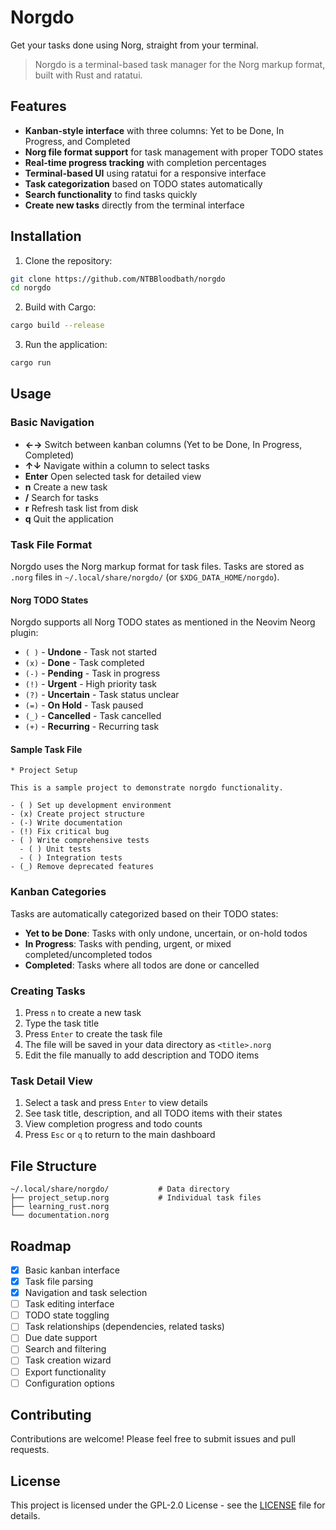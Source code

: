 # Norgdo

Get your tasks done using Norg, straight from your terminal.

> Norgdo is a terminal-based task manager for the Norg markup format, built with Rust and ratatui.

## Features

- **Kanban-style interface** with three columns: Yet to be Done, In Progress, and Completed
- **Norg file format support** for task management with proper TODO states
- **Real-time progress tracking** with completion percentages
- **Terminal-based UI** using ratatui for a responsive interface
- **Task categorization** based on TODO states automatically
- **Search functionality** to find tasks quickly
- **Create new tasks** directly from the terminal interface

## Installation

1. Clone the repository:
```bash
git clone https://github.com/NTBBloodbath/norgdo
cd norgdo
```

2. Build with Cargo:
```bash
cargo build --release
```

3. Run the application:
```bash
cargo run
```

## Usage

### Basic Navigation

- **←→** Switch between kanban columns (Yet to be Done, In Progress, Completed)
- **↑↓** Navigate within a column to select tasks
- **Enter** Open selected task for detailed view
- **n** Create a new task
- **/** Search for tasks
- **r** Refresh task list from disk
- **q** Quit the application

### Task File Format

Norgdo uses the Norg markup format for task files. Tasks are stored as `.norg` files in `~/.local/share/norgdo/` (or `$XDG_DATA_HOME/norgdo`).

#### Norg TODO States

Norgdo supports all Norg TODO states as mentioned in the Neovim Neorg plugin:

- `( )` - **Undone** - Task not started
- `(x)` - **Done** - Task completed
- `(-)` - **Pending** - Task in progress
- `(!)` - **Urgent** - High priority task
- `(?)` - **Uncertain** - Task status unclear
- `(=)` - **On Hold** - Task paused
- `(_)` - **Cancelled** - Task cancelled
- `(+)` - **Recurring** - Recurring task

#### Sample Task File

```norg
* Project Setup

This is a sample project to demonstrate norgdo functionality.

- ( ) Set up development environment
- (x) Create project structure
- (-) Write documentation
- (!) Fix critical bug
- ( ) Write comprehensive tests
  - ( ) Unit tests
  - ( ) Integration tests
- (_) Remove deprecated features
```

### Kanban Categories

Tasks are automatically categorized based on their TODO states:

- **Yet to be Done**: Tasks with only undone, uncertain, or on-hold todos
- **In Progress**: Tasks with pending, urgent, or mixed completed/uncompleted todos
- **Completed**: Tasks where all todos are done or cancelled

### Creating Tasks

1. Press `n` to create a new task
2. Type the task title
3. Press `Enter` to create the task file
4. The file will be saved in your data directory as `<title>.norg`
5. Edit the file manually to add description and TODO items

### Task Detail View

1. Select a task and press `Enter` to view details
2. See task title, description, and all TODO items with their states
3. View completion progress and todo counts
4. Press `Esc` or `q` to return to the main dashboard

## File Structure

```
~/.local/share/norgdo/           # Data directory
├── project_setup.norg           # Individual task files
├── learning_rust.norg
└── documentation.norg
```

## Roadmap

- [x] Basic kanban interface
- [x] Task file parsing
- [x] Navigation and task selection
- [ ] Task editing interface
- [ ] TODO state toggling
- [ ] Task relationships (dependencies, related tasks)
- [ ] Due date support
- [ ] Search and filtering
- [ ] Task creation wizard
- [ ] Export functionality
- [ ] Configuration options

## Contributing

Contributions are welcome! Please feel free to submit issues and pull requests.

## License

This project is licensed under the GPL-2.0 License - see the [LICENSE](./LICENSE) file for details.
